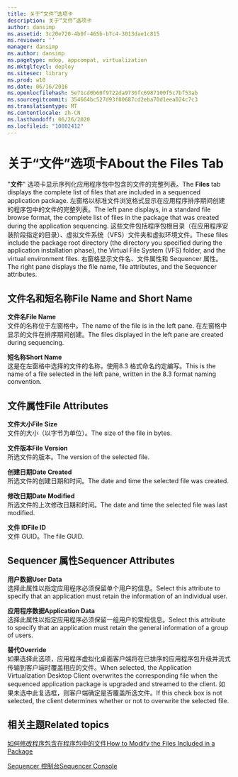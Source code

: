 ```yaml
---
title: 关于“文件”选项卡
description: 关于“文件”选项卡
author: dansimp
ms.assetid: 3c20e720-4b0f-465b-b7c4-3013dae1c815
ms.reviewer: ''
manager: dansimp
ms.author: dansimp
ms.pagetype: mdop, appcompat, virtualization
ms.mktglfcycl: deploy
ms.sitesec: library
ms.prod: w10
ms.date: 06/16/2016
ms.openlocfilehash: 5e71cd0b60f9722da9736fc6987100f5c7bf53ab
ms.sourcegitcommit: 354664bc527d93f80687cd2eba70d1eea024c7c3
ms.translationtype: MT
ms.contentlocale: zh-CN
ms.lasthandoff: 06/26/2020
ms.locfileid: "10802412"
---
```

# <span data-ttu-id="e5826-103">关于“文件”选项卡</span><span class="sxs-lookup"><span data-stu-id="e5826-103">About the Files Tab</span></span>


<span data-ttu-id="e5826-104">"**文件**" 选项卡显示序列化应用程序包中包含的文件的完整列表。</span><span class="sxs-lookup"><span data-stu-id="e5826-104">The **Files** tab displays the complete list of files that are included in a sequenced application package.</span></span> <span data-ttu-id="e5826-105">左窗格以标准文件浏览格式显示在应用程序排序期间创建的程序包中的文件的完整列表。</span><span class="sxs-lookup"><span data-stu-id="e5826-105">The left pane displays, in a standard file browse format, the complete list of files in the package that was created during the application sequencing.</span></span> <span data-ttu-id="e5826-106">这些文件包括程序包根目录（在应用程序安装阶段指定的目录）、虚拟文件系统（VFS）文件夹和虚拟环境文件。</span><span class="sxs-lookup"><span data-stu-id="e5826-106">These files include the package root directory (the directory you specified during the application installation phase), the Virtual File System (VFS) folder, and the virtual environment files.</span></span> <span data-ttu-id="e5826-107">右窗格显示文件名、文件属性和 Sequencer 属性。</span><span class="sxs-lookup"><span data-stu-id="e5826-107">The right pane displays the file name, file attributes, and the Sequencer attributes.</span></span>

## <span data-ttu-id="e5826-108">文件名和短名称</span><span class="sxs-lookup"><span data-stu-id="e5826-108">File Name and Short Name</span></span>


<a href="" id="file-name"></a>**<span data-ttu-id="e5826-109">文件名</span><span class="sxs-lookup"><span data-stu-id="e5826-109">File Name</span></span>**  
<span data-ttu-id="e5826-110">文件的名称位于左窗格中。</span><span class="sxs-lookup"><span data-stu-id="e5826-110">The name of the file is in the left pane.</span></span> <span data-ttu-id="e5826-111">在左窗格中显示的文件在排序期间创建。</span><span class="sxs-lookup"><span data-stu-id="e5826-111">The files displayed in the left pane are created during sequencing.</span></span>

<a href="" id="short-name"></a>**<span data-ttu-id="e5826-112">短名称</span><span class="sxs-lookup"><span data-stu-id="e5826-112">Short Name</span></span>**  
<span data-ttu-id="e5826-113">这是在左窗格中选择的文件的名称，使用8.3 格式命名约定编写。</span><span class="sxs-lookup"><span data-stu-id="e5826-113">This is the name of a file selected in the left pane, written in the 8.3 format naming convention.</span></span>

## <span data-ttu-id="e5826-114">文件属性</span><span class="sxs-lookup"><span data-stu-id="e5826-114">File Attributes</span></span>


<a href="" id="file-size"></a>**<span data-ttu-id="e5826-115">文件大小</span><span class="sxs-lookup"><span data-stu-id="e5826-115">File Size</span></span>**  
<span data-ttu-id="e5826-116">文件的大小（以字节为单位）。</span><span class="sxs-lookup"><span data-stu-id="e5826-116">The size of the file in bytes.</span></span>

<a href="" id="file-version"></a>**<span data-ttu-id="e5826-117">文件版本</span><span class="sxs-lookup"><span data-stu-id="e5826-117">File Version</span></span>**  
<span data-ttu-id="e5826-118">所选文件的版本。</span><span class="sxs-lookup"><span data-stu-id="e5826-118">The version of the selected file.</span></span>

<a href="" id="date-created"></a>**<span data-ttu-id="e5826-119">创建日期</span><span class="sxs-lookup"><span data-stu-id="e5826-119">Date Created</span></span>**  
<span data-ttu-id="e5826-120">所选文件的创建日期和时间。</span><span class="sxs-lookup"><span data-stu-id="e5826-120">The date and time the selected file was created.</span></span>

<a href="" id="date-modified"></a>**<span data-ttu-id="e5826-121">修改日期</span><span class="sxs-lookup"><span data-stu-id="e5826-121">Date Modified</span></span>**  
<span data-ttu-id="e5826-122">所选文件的上次修改日期和时间。</span><span class="sxs-lookup"><span data-stu-id="e5826-122">The date and time the selected file was last modified.</span></span>

<a href="" id="file-id"></a>**<span data-ttu-id="e5826-123">文件 ID</span><span class="sxs-lookup"><span data-stu-id="e5826-123">File ID</span></span>**  
<span data-ttu-id="e5826-124">文件 GUID。</span><span class="sxs-lookup"><span data-stu-id="e5826-124">The file GUID.</span></span>

## <span data-ttu-id="e5826-125">Sequencer 属性</span><span class="sxs-lookup"><span data-stu-id="e5826-125">Sequencer Attributes</span></span>


<a href="" id="user-data"></a>**<span data-ttu-id="e5826-126">用户数据</span><span class="sxs-lookup"><span data-stu-id="e5826-126">User Data</span></span>**  
<span data-ttu-id="e5826-127">选择此属性以指定应用程序必须保留单个用户的信息。</span><span class="sxs-lookup"><span data-stu-id="e5826-127">Select this attribute to specify that an application must retain the information of an individual user.</span></span>

<a href="" id="application-data"></a>**<span data-ttu-id="e5826-128">应用程序数据</span><span class="sxs-lookup"><span data-stu-id="e5826-128">Application Data</span></span>**  
<span data-ttu-id="e5826-129">选择此属性以指定应用程序必须保留一组用户的常规信息。</span><span class="sxs-lookup"><span data-stu-id="e5826-129">Select this attribute to specify that an application must retain the general information of a group of users.</span></span>

<a href="" id="override"></a>**<span data-ttu-id="e5826-130">替代</span><span class="sxs-lookup"><span data-stu-id="e5826-130">Override</span></span>**  
<span data-ttu-id="e5826-131">如果选择此选项，应用程序虚拟化桌面客户端将在已排序的应用程序包升级并流式传输到客户端时覆盖相应的文件。</span><span class="sxs-lookup"><span data-stu-id="e5826-131">When selected, the Application Virtualization Desktop Client overwrites the corresponding file when the sequenced application package is upgraded and streamed to the client.</span></span> <span data-ttu-id="e5826-132">如果未选中此复选框，则客户端确定是否覆盖所选文件。</span><span class="sxs-lookup"><span data-stu-id="e5826-132">If this check box is not selected, the client determines whether or not to overwrite the selected file.</span></span>

## <span data-ttu-id="e5826-133">相关主题</span><span class="sxs-lookup"><span data-stu-id="e5826-133">Related topics</span></span>


[<span data-ttu-id="e5826-134">如何修改程序包含在程序包中的文件</span><span class="sxs-lookup"><span data-stu-id="e5826-134">How to Modify the Files Included in a Package</span></span>](how-to-modify-the-files-included-in-a-package.md)

[<span data-ttu-id="e5826-135">Sequencer 控制台</span><span class="sxs-lookup"><span data-stu-id="e5826-135">Sequencer Console</span></span>](sequencer-console.md)

 

 





